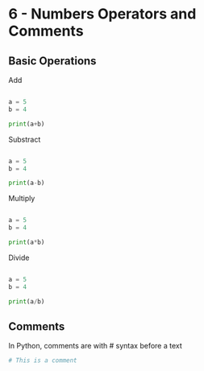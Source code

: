 # 6 - Numbers Operators and Comments

## Basic Operations

Add
```python

a = 5
b = 4

print(a+b)

```

Substract
```python

a = 5
b = 4

print(a-b)

```

Multiply
```python

a = 5
b = 4

print(a*b)

```

Divide
```python

a = 5
b = 4

print(a/b)

```
## Comments

In Python, comments are with # syntax before a text

```python
# This is a comment
